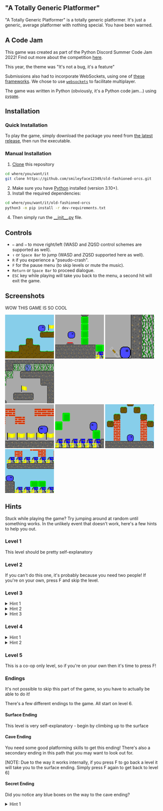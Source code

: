 ## "A Totally Generic Platformer"

"A Totally Generic Platformer" is a totally generic platformer. It's just a generic, average platformer with nothing special. You have been warned.

## A Code Jam
This game was created as part of the Python Discord Summer Code Jam 2022! Find out more about the competition [here](https://www.pythondiscord.com/events/code-jams/9/).

This year, the theme was "It's not a bug, it's a feature"

Submissions also had to incorporate WebSockets, using one of [these frameworks](https://www.pythondiscord.com/events/code-jams/9/frameworks/). We chose to use [`websockets`](https://github.com/aaugustin/websockets) to facilitate multiplayer.

The game was written in Python (obviously, it's a Python code jam...) using [`pygame`](https://github.com/pygame/pygame).

## Installation

### Quick Installation

To play the game, simply download the package you need from [the latest release](https://github.com/smileyface12349/old-fashioned-orcs/releases/latest), then run the executable.

### Manual Installation

1. [Clone](https://docs.github.com/en/repositories/creating-and-managing-repositories/cloning-a-repository) this repository
```bash
cd where/you/want/it
git clone https://github.com/smileyface12349/old-fashioned-orcs.git
```
2. Make sure you have [Python](https://www.python.org/downloads/) installed (version 3.10+).
3. Install the required dependencies:

```bash
cd where/you/want/it/old-fashioned-orcs
python3 -m pip install -r dev-requirements.txt
```

4. Then simply run the [\_\_init\_\_.py](__init__.py) file.


## Controls

- `←` and `→` to move right/left (WASD and ZQSD control schemes are supported as well).
- `↑` or `Space Bar` to jump (WASD and ZQSD supported here as well).
- `R` if you experience a "pseudo-crash".
- `F` for the pause menu (to skip levels or mute the music).
- `Return` or `Space Bar` to proceed dialogue.
- `ESC` key while playing will take you back to the menu, a second hit will exit the game.

## Screenshots

WOW THIS GAME IS SO COOL

<img alt="image" src="screenshots/0.jpg" width="160" height="144"> <img alt="image" src="screenshots/1.jpg" width="160" height="144"> <img alt="image" src="screenshots/2.jpg" width="160" height="144"> <img alt="image" src="screenshots/2B.jpg" width="160" height="144"><br><img alt="image" src="screenshots/3.jpg" width="160" height="144"> <img alt="image" src="screenshots/4.jpg" width="160" height="144"> <img alt="image" src="screenshots/5.jpg" width="160" height="144"> <img alt="image" src="screenshots/5B.jpg" width="160" height="144">

## Hints

Stuck while playing the game? Try jumping around at random until something works. In the unlikely event that doesn't work, here's a few hints to help you out.

### Level 1

This level should be pretty self-explanatory

### Level 2

If you can't do this one, it's probably because you need two people! If you're on your own, press F and skip the level.

### Level 3

<details>
<summary>Hint 1</summary>
Have you picked up the shovel (you have to approach it from the side - where your hands would be if you had any)
</details>

<details>
<summary>Hint 2</summary>
If you can't get back by going left, try going right first.
</details>

<details>
<summary>Hint 3</summary>
You have a shovel now. What does a shovel do?
</details>

### Level 4

<details>
<summary>Hint 1</summary>
![Where to go](https://cdn.discordapp.com/attachments/391970589251731456/1004399803729457202/unknown.png)
</details>

<details>
<summary>Hint 2</summary>
The bricks below you have the same pattern as the blocks you need to jump on
</details>

### Level 5

This is a co-op only level, so if you're on your own then it's time to press F!

### Endings

It's not possible to skip this part of the game, so you have to actually be able to do it!

There's a few different endings to the game. All start on level 6.

#### Surface Ending

This level is very self-explanatory - begin by climbing up to the surface

#### Cave Ending

You need some good platforming skills to get this ending! There's also a secondary ending in this path that you may want to look out for.

[NOTE: Due to the way it works internally, if you press F to go back a level it will take you to the surface ending. Simply press F again to get back to level 6]

#### Secret Ending

Did you notice any blue boxes on the way to the cave ending?

<details>
<summary>Hint 1</summary>
You really think I'm going to tell you how to do it? It wouldn't exactly be a secret ending then!
</details>
